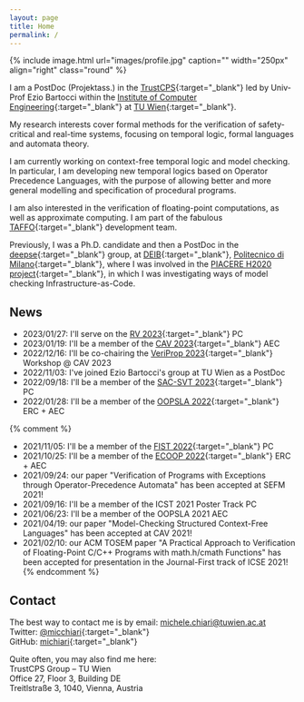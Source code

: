 ```yaml
---
layout: page
title: Home
permalink: /
---
```


{% include image.html url="images/profile.jpg" caption="" width="250px" align="right" class="round" %}

I am a PostDoc (Projektass.) in the [TrustCPS]{:target="_blank"} led by Univ-Prof Ezio Bartocci within the [Institute of Computer Engineering]{:target="_blank"} at [TU Wien]{:target="_blank"}.

My research interests cover formal methods for the verification of safety-critical and real-time systems,
focusing on temporal logic, formal languages and automata theory.

I am currently working on context-free temporal logic and model checking.
In particular, I am developing new temporal logics based on Operator Precedence Languages,
with the purpose of allowing better and more general modelling and specification of procedural programs.

I am also interested in the verification of floating-point computations,
as well as approximate computing.
I am part of the fabulous [TAFFO](https://taffo-org.github.io/){:target="_blank"} development team.

Previously, I was a Ph.D. candidate and then a PostDoc in the [deepse]{:target="_blank"} group, at [DEIB]{:target="_blank"}, [Politecnico di Milano]{:target="_blank"},
where I was involved in the [PIACERE H2020 project](https://www.piacere-project.eu/){:target="_blank"}, in which I was investigating ways of model checking Infrastructure-as-Code.


## News

- 2023/01/27: I'll serve on the [RV 2023](https://rv23.csd.auth.gr/%2Fcommittees){:target="_blank"} PC
- 2023/01/19: I'll be a member of the [CAV 2023](http://www.i-cav.org/2023/organisation/){:target="_blank"} AEC
- 2022/12/16: I'll be co-chairing the [VeriProp 2023](http://www.i-cav.org/2023/workshops/){:target="_blank"} Workshop @ CAV 2023
- 2022/11/03: I've joined Ezio Bartocci's group at TU Wien as a PostDoc
- 2022/09/18: I'll be a member of the [SAC-SVT 2023](http://logimics.mics.centralesupelec.fr/en/SAC-SVT-2023){:target="_blank"} PC
- 2022/01/28: I'll be a member of the [OOPSLA 2022](https://2022.splashcon.org/track/splash-2022-oopsla){:target="_blank"} ERC + AEC

{% comment %}
- 2021/11/05: I'll be a member of the [FIST 2022](https://sites.google.com/view/fist-2022/home){:target="_blank"} PC
- 2021/10/25: I'll be a member of the [ECOOP 2022](https://2022.ecoop.org/track/ecoop-2022-artifacts){:target="_blank"} ERC + AEC
- 2021/09/24: our paper "Verification of Programs with Exceptions through Operator-Precedence Automata" has been accepted at SEFM 2021!
- 2021/09/16: I'll be a member of the ICST 2021 Poster Track PC
- 2021/06/23: I'll be a member of the OOPSLA 2021 AEC
- 2021/04/19: our paper "Model-Checking Structured Context-Free Languages" has been accepted at CAV 2021!
- 2021/02/10: our ACM TOSEM paper "A Practical Approach to Verification of Floating-Point C/C++ Programs with math.h/cmath Functions" has been accepted for presentation in the Journal-First track of ICSE 2021!
{% endcomment %}


## Contact

The best way to contact me is by email: [michele.chiari@tuwien.ac.at] <br />
Twitter: [@micchiari](https://twitter.com/micchiari){:target="_blank"} <br />
GitHub: [michiari](https://github.com/michiari){:target="_blank"}

Quite often, you may also find me here: <br />
TrustCPS Group – TU Wien <br />
Office 27, Floor 3, Building DE <br />
Treitlstraße 3, 1040, Vienna, Austria <br />

[TrustCPS]: http://www.eziobartocci.com/team.php
[Institute of Computer Engineering]: https://ti.tuwien.ac.at/
[TU Wien]: https://www.tuwien.at/
[deepse]: http://deepse.dei.polimi.it/
[DEIB]: https://www.deib.polimi.it/
[Politecnico di Milano]: https://www.polimi.it/
[TAFFO]: https://github.com/HEAPLab/TAFFO
[michele.chiari@tuwien.ac.at]: mailto:michele.chiari@tuwien.ac.at
